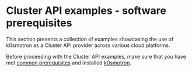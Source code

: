 # Cluster API examples - software prerequisites

This section presents a collection of examples showcasing the use of k0smotron
as a Cluster API provider across various cloud platforms.

Before proceeding with the Cluster API examples, make sure that you have met
[common prerequisites](install.md#software-prerequisites) and installed
[k0smotron](install.md#full-installation).

